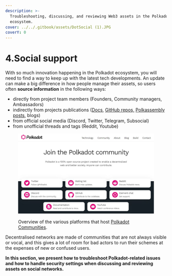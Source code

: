 ```yaml
---
description: >-
  Troubleshooting, discussing, and reviewing Web3 assets in the Polkadot
  ecosystem.
cover: ../../.gitbook/assets/DotSocial (1).JPG
coverY: 0
---
```


# 4.Social support

With so much innovation happening in the Polkadot ecosystem, you will need to find a way to keep up with the latest tech developments. An update can make a big difference in how people manage their assets, so users often **source information** in the following ways:

* directly from project team members (Founders, Community managers, Ambassadors)
* indirectly from projects publications ([Docs](docs.md), [GitHub repos,](github.md) [Polkassembly posts](polkassembly.md), blogs)
* from official social media (Discord, Twitter, Telegram, Subsocial)
* from unofficial threads and tags (Reddit, Youtube)

<figure><img src="../../.gitbook/assets/S_Communities.JPG" alt="A screenshot showcasing all social network platforms from which Polkadot ecosystem participants can get support."><figcaption><p>Overview of the various platforms that host <a href="https://polkadot.network/community/">Polkadot Communities</a>.</p></figcaption></figure>



Decentralised networks are made of communities that are not always visible or vocal, and this gives a lot of room for bad actors to run their schemes at the expenses of new or confused users.



**In this section, we present how to troubleshoot Polkadot-related issues and how to handle security settings when discussing and reviewing assets on social networks.**
